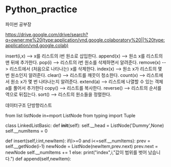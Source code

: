 # Python_practice
파이썬 공부장

https://drive.google.com/drive/search?q=owner:me%20(type:application/vnd.google.colaboratory%20||%20type:application/vnd.google.colab)

insert(i,x) --> x를 리스트의 i번 원소로 삽입한다.
append(x) --> 원소 x를 리스트의 맨 뒤에 추가한다.
pop(i) --> 리스트의 i번 원소를 삭제하면서 알려준다.
remove(x) --> 리스트에서 (처음으로 나타나는) x를 삭제한다.
index(x) --> 원소 x가 리스트의 몇 번 원소인지 알려준다.
clear() --> 리스트를 깨끗이 청소한다.
count(x) --> 리스트에서 원소 x가 몇 번 나타나는지 알려준다.
extend(a) --> 리스트에 나열할 수 있는 객체 a를 풀어서 추가한다
copy() --> 리스트를 복사한다.
reverse() --> 리스트의 순서를 역으로 뒤집는다.
sort() --> 리스트의 원소들을 정렬한다.

데이터구조 단방향리스트

from list listNode in=mport ListNode
from typing import Tuple

class LinkedListBasic:
  def __init__(self):
    self.__head = ListNode('Dummy',None)
    self.__numItems = 0
    
  def insert(self,i:int,newItem):
      if(i>=0 and i<=self.__numItems):
        prev = self.__getNode(i-1)
        newNode = ListNode(newItem,prev.next)
        prev.next = newNode
        self.__numItems += 1
       else:
        print("index",i,"값이 범위를 벗어 났습니다.")
  def append(self,newItem):
    

